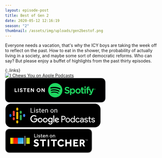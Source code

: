 ```yaml
---
layout: episode-post
title: Best of Gen 2
date: 2020-05-12 12:16:19
season: "2"
thumbnail: /assets/img/uploads/gen2bestof.png
---
```

Everyone needs a vacation, that's why the ICY boys are taking the week off to reflect on the past. How to eat in the shower, the probability of actually living in a society, and maybe some sort of democratic reforms. Who can say? But please enjoy a buffet of highlights from the past thirty episodes.

{:.links}  
[![I Chews You on Apple Podcasts](https://linkmaker.itunes.apple.com/en-us/badge-lrg.svg?releaseDate=2019-04-16T00:00:00Z&kind=podcast&bubble=podcasts)](https://podcasts.apple.com/us/podcast/best-of-gen-2/id1455409177?i=1000474347266)  [![I Chews You on Spotify](/assets/img/uploads/spotify-badge-button.svg)](https://open.spotify.com/episode/53oCRTeGr6iLqtXVy9M6n8)  [![I Chews You on Google Podcasts](/assets/img/uploads/google-podcasts-badge-button.svg)](https://podcasts.google.com/feed/aHR0cHM6Ly9pY2hld3N5b3UubGlic3luLmNvbS9yc3M/episode/MDY1YmY0MTUtNDllZS00MGViLTliZTctY2E3ZDIyNDBkZDc1?ved=0CAcQ38oDahcKEwiApr-2967pAhUAAAAAHQAAAAAQAg)  [![I Chews You on Stitcher](/assets/img/uploads/stitcher-badge-button.svg)](https://www.stitcher.com/s?eid=69577561)